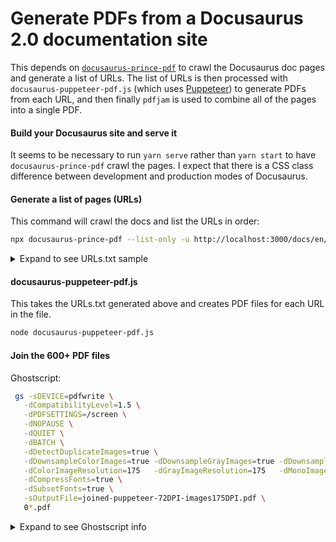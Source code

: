 # Generate PDFs from a Docusaurus 2.0 documentation site

This depends on 
[`docusaurus-prince-pdf`](https://github.com/signcl/docusaurus-prince-pdf) 
to crawl the Docusaurus doc pages and generate a list of URLs.  The list of 
URLs is then processed with `docusaurus-puppeteer-pdf.js` (which uses 
[Puppeteer](https://pptr.dev/)) to generate PDFs from each URL, and then 
finally `pdfjam` is used to combine all of the pages into a single PDF.

#### Build your Docusaurus site and serve it
It seems to be necessary to run `yarn serve` rather than `yarn start` to have `docusaurus-prince-pdf` crawl the pages.  I expect that there is a CSS class difference between development and production modes of Docusaurus.

#### Generate a list of pages (URLs)
This command will crawl the docs and list the URLs in order:
```bash
npx docusaurus-prince-pdf --list-only -u http://localhost:3000/docs/en/home --file URLs.txt
```
<details>
  <summary>Expand to see URLs.txt sample</summary>

This is the file format, although the real output for the ClickHouse English docs site is about 655 lines:
```bash
http://localhost:3000/docs/en/quick-start
http://localhost:3000/docs/en/getting-started/example-datasets/
http://localhost:3000/docs/en/tutorial
http://localhost:3000/docs/en/getting-started/example-datasets/uk-price-paid
http://localhost:3000/docs/en/getting-started/example-datasets/nyc-taxi
http://localhost:3000/docs/en/getting-started/example-datasets/cell-towers
http://localhost:3000/docs/en/getting-started/example-datasets/amplab-benchmark
http://localhost:3000/docs/en/getting-started/example-datasets/brown-benchmark
http://localhost:3000/docs/en/getting-started/example-datasets/criteo
http://localhost:3000/docs/en/getting-started/example-datasets/github-events
```

</details>


#### docusaurus-puppeteer-pdf.js

This takes the URLs.txt generated above and creates PDF files for each URL in the file.
```bash
node docusaurus-puppeteer-pdf.js
```

#### Join the 600+ PDF files
Ghostscript:

```bash
 gs -sDEVICE=pdfwrite \
   -dCompatibilityLevel=1.5 \
   -dPDFSETTINGS=/screen \
   -dNOPAUSE \
   -dQUIET \
   -dBATCH \
   -dDetectDuplicateImages=true \
   -dDownsampleColorImages=true -dDownsampleGrayImages=true -dDownsampleMonoImages=true \
   -dColorImageResolution=175   -dGrayImageResolution=175   -dMonoImageResolution=175 \
   -dCompressFonts=true \
   -dSubsetFonts=true \
   -sOutputFile=joined-puppeteer-72DPI-images175DPI.pdf \
   0*.pdf
```

<details>
  <summary>Expand to see Ghostscript info</summary>

#### Ghostscript info

https://gist.github.com/lkraider/f0888da30bc352f9d167dfa4f4fc8213

```
#!/bin/sh

# It seems it's very hard to set resample output quality with Ghostscript.
# So instead rely on `prepress` preset parameter to select a good /QFactor
# and override the options we don't want from there.

gs \
  -o resampled.pdf \
  -sDEVICE=pdfwrite \
  -dPDFSETTINGS=/prepress \
  `# font settings` \
  -dSubsetFonts=true \
  -dCompressFonts=true \
  `# color format` \
  -sProcessColorModel=DeviceRGB \
  -sColorConversionStrategy=sRGB \
  -sColorConversionStrategyForImages=sRGB \
  -dConvertCMYKImagesToRGB=true \
  `# image resample` \
  -dDetectDuplicateImages=true \
  -dDownsampleColorImages=true -dDownsampleGrayImages=true -dDownsampleMonoImages=true \
  -dColorImageResolution=150 -dGrayImageResolution=150 -dMonoImageResolution=150 \
  `# preset overrides` \
  -dDoThumbnails=false \
  -dCreateJobTicket=false \
  -dPreserveEPSInfo=false \
  -dPreserveOPIComments=false \
  -dPreserveOverprintSettings=false \
  -dUCRandBGInfo=/Remove \
  -f input.pdf

# Default settings for prepress profile:
# $ gs -v
# GPL Ghostscript 9.19 (2016-03-23)
# Copyright (C) 2016 Artifex Software, Inc.  All rights reserved.
# $ gs -q -dNODISPLAY -c ".distillersettings /prepress get {exch ==only ( ) print ===} forall quit" | sort
# /AutoRotatePages /None
# /CannotEmbedFontPolicy /Error
# /ColorACSImageDict << /ColorTransform 1 /QFactor 0.15 /Blend 1 /HSamples [1 1 1 1] /VSamples [1 1 1 1] >>
# /ColorConversionStrategy /LeaveColorUnchanged
# /ColorImageDownsampleType /Bicubic
# /ColorImageResolution 300
# /CompatibilityLevel 1.5
# /CreateJobTicket true
# /DoThumbnails true
# /EmbedAllFonts true
# /GrayACSImageDict << /ColorTransform 1 /QFactor 0.15 /Blend 1 /HSamples [1 1 1 1] /VSamples [1 1 1 1] >>
# /GrayImageDownsampleType /Bicubic
# /GrayImageResolution 300
# /MonoImageDownsampleType /Subsample
# /MonoImageResolution 1200
# /NeverEmbed []
# /PreserveEPSInfo true
# /PreserveOPIComments true
# /PreserveOverprintSettings true
# /UCRandBGInfo /Preserve
```

</details>

